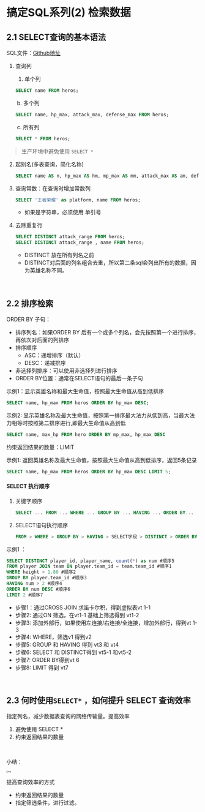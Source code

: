 # 搞定SQL系列(2) 检索数据

## 2.1 SELECT查询的基本语法

SQL文件：[Github地址](https://github.com/cystanford/sql_heros_data)

1. 查询列

   1. 单个列

   ```sql
   SELECT name FROM heros;
   ```

   ​			b. 多个列

   ```sql
   SELECT name, hp_max, attack_max, defense_max FROM heros;
   ```

   ​			c. 所有列

   ```sql
   SELECT * FROM heros;
   ```

> 生产环境中避免使用 `SELECT *` 

2. 起别名(多表查询，简化名称)

    ```sql
   SELECT name AS n, hp_max AS hm, mp_max AS mm, attack_max AS am, defense_max AS dm FROM heros;
   ```

3. 查询常数：在查询时增加常数列

   ```sql
   SELECT '王者荣耀' as platform, name FROM heros;
   ```

   - 如果是字符串，必须使用 单引号

4. 去除重复行

   ```sql
   SELECT DISTINCT attack_range FROM heros;
   SELECT DISTINCT attack_range , name FROM heros;
   ```

   - DISTINCT 放在所有列名之前
   - DISTINCT对后面的列名组合去重，所以第二条sql会列出所有的数据，因为英雄名称不同。

</br>

## 2.2 排序检索

ORDER BY 子句：

- 排序列名：如果ORDER BY 后有一个或多个列名，会先按照第一个进行排序，再依次对后面的列排序
- 排序顺序
  - ASC：递增排序（默认）
  - DESC：递减排序
- 非选择列排序：可以使用非选择列进行排序
- ORDER BY位置：通常在SELECT语句的最后一条子句

示例1：显示英雄名称和最大生命值，按照最大生命值从高到低排序

```sql
SELECT name, hp_max FROM heros ORDER BY hp_max DESC;
```

示例2: 显示英雄名称及最大生命值，按照第一排序最大法力从低到高，当最大法力相等时按照第二排序进行,即最大生命值从高到低

```sql
SELECT name, max_hp FROM hero ORDER BY mp_max, hp_max DESC
```

约束返回结果的数量：LIMIT

示例1: 返回英雄名称及最大生命值，按照最大生命值从高到低排序，返回5条记录

```sql
SELECT name, hp_max FROM heros ORDER BY hp_max DESC LIMIT 5;
```

#### SELECT 执行顺序

1. 关键字顺序

   ```sql
   SELECT ... FROM ... WHERE ... GROUP BY ... HAVING ... ORDER BY...
   ```

2. SELECT语句执行顺序

   ```sql
   FROM > WHERE > GROUP BY > HAVING > SELECT字段 > DISTINCT > ORDER BY > LIMIT
   ```

示例1 ：

```sql
SELECT DISTINCT player_id, player_name, count(*) as num #顺序5
FROM player JOIN team ON player.team_id = team.team_id #顺序1
WHERE height > 1.80 #顺序2
GROUP BY player.team_id #顺序3
HAVING num > 2 #顺序4
ORDER BY num DESC #顺序6
LIMIT 2 #顺序7
```

- 步骤1：通过CROSS JOIN 求笛卡尔积，得到虚拟表vt 1-1
- 步骤2: 通过ON 筛选，在vt1-1 基础上筛选得到 vt1-2
- 步骤3: 添加外部行，如果使用左连接/右连接/全连接，增加外部行，得到vt 1-3
- 步骤4: WHERE，筛选v1 得到v2
- 步骤5: GROUP 和 HAVING 得到 vt3 和 vt4
- 步骤6: SELECT 和 DISTINCT得到 vt5-1 和vt5-2
- 步骤7: ORDER BY得到vt 6
- 步骤8: LIMIT 得到 vt7

</br>

## 2.3 何时使用`SELECT*` ，如何提升 SELECT 查询效率

指定列名，减少数据表查询的网络传输量。提高效率

1. 避免使用 SELECT *
2. 约束返回结果的数量

</br>

小结：

<img src="https://static001.geekbang.org/resource/image/c8/a8/c88258e72728957b43dc2441d3f381a8.jpg" alt="img" style="zoom:30%;" />

提高查询效率的方式

- 约束返回结果的数量
- 指定筛选条件，进行过滤。






